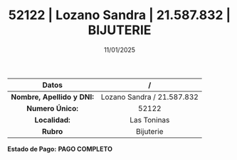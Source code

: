 ﻿---
title: 52122 | Lozano Sandra | 21.587.832 | BIJUTERIE
date: 11/01/2025
draft: false
tags: ['las-toninas', 'titular', 'bijuterie']
---

|          **Datos**          |  /  |
|:---------------------------:|:---:|
| **Nombre, Apellido y DNI:** | Lozano Sandra / 21.587.832 |
|      **Numero Único:**      | 52122 |
|        **Localidad:**       | Las Toninas |
|          **Rubro**          | Bijuterie |

**Estado de Pago:** **PAGO COMPLETO**
